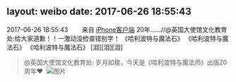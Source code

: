 layout: weibo
date: 2017-06-26 18:55:43
---
2017-06-26 18:55:43  &nbsp;&nbsp;&nbsp;&nbsp;&nbsp;&nbsp; 来自 <a href="http://app.weibo.com/t/feed/9ksdit" rel="nofollow">iPhone客户端</a>
20年……//@英国大使馆文化教育处:给大家道歉！！一激动没检查错别字！ 《哈利波特与魔法石》 《哈利波特与魔法石》 《哈利波特与魔法石》 [泪][泪][泪]
>  @英国大使馆文化教育处: 岁月如梭，今天是《哈利波特与魔法师》出版20周年❤️ ​​​
>  ![图片](https://wx3.sinaimg.cn/large/6207b2fely1fgyqgersftj20u00jmn02.jpg)
